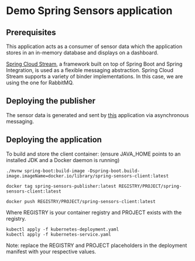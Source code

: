 # Demo Spring Sensors application

## Prerequisites

This application acts as a consumer of sensor data which the application stores in an in-memory database and displays on a dashboard.

[Spring Cloud Stream](https://spring.io/projects/spring-cloud-stream), a framework built on top of Spring Boot and Spring Integration, is used as a flexible messaging abstraction. 
Spring Cloud Stream supports a variety of binder implementations. In this case, we are using the one for RabbitMQ.

## Deploying the publisher

The sensor data is generated and sent by [this](https://github.com/jbergfeld/spring-sensors-publisher) application via asynchronous messaging.

## Deploying the application

To build and store the client container: (ensure JAVA_HOME points to an installed JDK and a Docker daemon is running)

```
./mvnw spring-boot:build-image -Dspring-boot.build-image.imageName=docker.io/library/spring-sensors-client:latest
```

```
docker tag spring-sensors-publisher:latest REGISTRY/PROJECT/spring-sensors-client:latest
```

```
docker push REGISTRY/PROJECT/spring-sensors-client:latest
```

Where REGISTRY is your container registry and PROJECT exists with the registry.

```
kubectl apply -f kubernetes-deployment.yaml
kubectl apply -f kubernetes-service.yaml
```

Note: replace the REGISTRY and PROJECT placeholders in the deployment manifest with your respective values.

